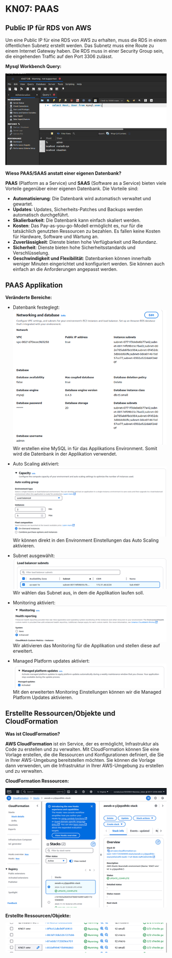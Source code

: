 # KN07: PAAS

## Public IP für RDS von AWS

Um eine Public IP für eine RDS von AWS zu erhalten, muss die RDS in einem öffentlichen Subnetz erstellt werden. Das Subnetz muss eine Route zu einem Internet Gateway haben. Die RDS muss in einer Security Group sein, die eingehenden Traffic auf den Port 3306 zulässt.

**Mysql Workbench Query:**

![1734696821929](image/Readme/1734696821929.png)

**Wieso PAAS/SAAS anstatt einer eigenen Datenbank?**

**PAAS** (Platform as a Service) und **SAAS** (Software as a Service) bieten viele Vorteile gegenüber einer eigenen Datenbank. Die Vorteile sind:

- **Automatisierung**: Die Datenbank wird automatisch verwaltet und gewartet.
- **Updates**: Updates, Sicherheits-Patches und Backups werden automatisch durchgeführt.
- **Skalierbarkeit**: Die Datenbank kann einfach skaliert werden.
- **Kosten**: Das Pay-as-you-go-Modell ermöglicht es, nur für die tatsächlich genutzten Ressourcen zu bezahlen. Es fallen keine Kosten für Hardware, Software und Wartung an.
- **Zuverlässigkeit**: Dienste bieten hohe Verfügbarkeit und Redundanz.
- **Sicherheit**: Dienste bieten hohe Sicherheitsstandards und Verschlüsselung.
- **Geschwindigkeit und Flexibilität**: Datenbanken können innerhalb weniger Minuten eingerichtet und konfiguriert werden. Sie können auch einfach an die Anforderungen angepasst werden.

## PAAS Applikation

**Veränderte Bereiche:**

- Datenbank festeglegt:
  ![1734700407385](image/Readme/1734700407385.png)
  Wir erstellen eine MySQL in für das Applikations Environment. Somit wird die Datenbank in der Applikation verwendet.

- Auto Scaling aktiviert:
  ![1734700493864](image/Readme/1734700493864.png)
  Wir können direkt in den Environment Einstellungen das Auto Scaling aktivieren.

- Subnet ausgewählt:
  ![1734700525010](image/Readme/1734700525010.png)
  Wir wählen das Subnet aus, in dem die Applikation laufen soll.

- Monitoring aktiviert:
  ![1734700666330](image/Readme/1734700666330.png)
  Wir aktivieren das Monitoring für die Applikation und stellen diese auf erweitert.

- Managed Platform updates aktiviert:
  ![1734700701331](image/Readme/1734700701331.png)
  Mit den erweiterten Monitoring Einstellungen können wir die Managed Platform Updates aktivieren.

## Erstellte Ressourcen/Objekte und CloudFormation

**Was ist CloudFormation?**

**AWS CloudFormation** ist ein Service, der es ermöglicht, Infrastruktur als Code zu erstellen und zu verwalten. Mit CloudFormation können Sie eine Vorlage erstellen, die die Ressourcen und Konfigurationen definiert, die Sie in Ihrer AWS-Umgebung bereitstellen möchten. Sie können die Vorlage dann verwenden, um die Infrastruktur in Ihrer AWS-Umgebung zu erstellen und zu verwalten.

**CloudFormation Ressourcen:**

![1734701292360](image/Readme/1734701292360.png)

**Erstellte Ressourcen/Objekte:**

![1734701300381](image/Readme/1734701300381.png)

